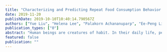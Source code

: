 ```yaml
---
title: "Characterizing and Predicting Repeat Food Consumption Behavior for Just-in-Time Interventions"
date: 2019-11-20
publishDate: 2019-10-10T10:40:14.790567Z
authors: ["Yue Liu", "Helena Lee", "Palakorn Achananuparp", "Ee-Peng Lim", "Tzu-Ling Cheng", "Shou-De Lin"]
publication_types: ["0"]
abstract: "Human beings are creatures of habit. In their daily life, people tend to repeatedly consume similar types of food items over several days and occasionally switch to consuming different types of items when the consumptions become overly monotonous. However, the novel and repeat consumption behaviors have not been studied in food recommendation research. More importantly, the ability to predict daily eating habits of individuals is crucial to improve the effectiveness of food recommender systems in facilitating healthy lifestyle change. In this study, we analyze the patterns of repeat food consumptions using large-scale consumption data from a popular online fitness community called MyFitnessPal (MFP), conduct an offline evaluation of various state-of-the-art algorithms in predicting the next-day food consumption, and analyze their performance across different demographic groups and contexts. The experiment results show that algorithms incorporating the exploration-and-exploitation and temporal dynamics are more effective in the next-day recommendation task than most state-of-the-art algorithms."
featured: false
publication: ""
---
```


